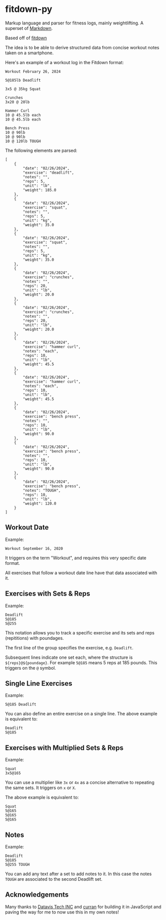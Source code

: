 # fitdown-py
Markup language and parser for fitness logs, mainly weightlifting. A superset of [Markdown](https://en.wikipedia.org/wiki/Markdown).

Based off of [fitdown](https://github.com/datavis-tech/fitdown)

The idea is to be able to derive structured data from concise workout notes taken on a smartphone.

Here's an example of a workout log in the Fitdown format:

```
Workout February 26, 2024

5@185lb Deadlift

3x5 @ 35kg Squat

Crunches
3x20 @ 20lb 

Hammer Curl
10 @ 45.5lb each
10 @ 45.5lb each

Bench Press
10 @ 90lb 
10 @ 90lb 
10 @ 120lb TOUGH
```

The following elements are parsed:

```
[
    {
        "date": "02/26/2024",
        "exercise": "deadlift",
        "notes": "",
        "reps": 5,
        "unit": "lb",
        "weight": 185.0
    },
    {
        "date": "02/26/2024",
        "exercise": "squat",
        "notes": "",
        "reps": 5,
        "unit": "kg",
        "weight": 35.0
    },
    {
        "date": "02/26/2024",
        "exercise": "squat",
        "notes": "",
        "reps": 5,
        "unit": "kg",
        "weight": 35.0
    },
    {
        "date": "02/26/2024",
        "exercise": "crunches",
        "notes": "",
        "reps": 20,
        "unit": "lb",
        "weight": 20.0
    },
    {
        "date": "02/26/2024",
        "exercise": "crunches",
        "notes": "",
        "reps": 20,
        "unit": "lb",
        "weight": 20.0
    },
    {
        "date": "02/26/2024",
        "exercise": "hammer curl",
        "notes": "each",
        "reps": 10,
        "unit": "lb",
        "weight": 45.5
    },
    {
        "date": "02/26/2024",
        "exercise": "hammer curl",
        "notes": "each",
        "reps": 10,
        "unit": "lb",
        "weight": 45.5
    },
    {
        "date": "02/26/2024",
        "exercise": "bench press",
        "notes": "",
        "reps": 10,
        "unit": "lb",
        "weight": 90.0
    },
    {
        "date": "02/26/2024",
        "exercise": "bench press",
        "notes": "",
        "reps": 10,
        "unit": "lb",
        "weight": 90.0
    },
    {
        "date": "02/26/2024",
        "exercise": "bench press",
        "notes": "TOUGH",
        "reps": 10,
        "unit": "lb",
        "weight": 120.0
    }
]
```

## Workout Date
Example:
```
Workout September 16, 2020
```

It triggers on the term "Workout", and requires this very specific date format.

All exercises that follow a workout date line have that data associated with it.

## Exercises with Sets & Reps
Example:

```
Deadlift
5@185
5@255
```

This notation allows you to track a specific exercise and its sets and reps (repititions) with poundages.

The first line of the group specifies the exercise, e.g. `Deadlift`.

Subsequent lines indicate one set each, where the structure is `${reps}@${poundage}`. For example `5@185` means 5 reps at 185 pounds. This triggers on the `@` symbol.

## Single Line Exercises
Example:
```
5@185 Deadlift
```
You can also define an entire exercise on a single line. The above example is equivalent to:

```
Deadlift
5@185
```


## Exercises with Multiplied Sets & Reps

Example:
```
Squat
3x5@165
```

You can use a multiplier like `3x` or `4x` as a concise alternative to repeating the same sets. It triggers on `x` or `X`.

The above example is equivalent to:

```
Squat
5@165
5@165
5@165
```

## Notes

Example:

```
Deadlift
5@185
5@255 TOUGH
```

You can add any text after a set to add notes to it. In this case the notes `TOUGH` are associated to the second Deadlift set.


## Acknowledgements

Many thanks to [Datavis Tech INC](https://github.com/datavis-tech) and [curran](https://github.com/curran) for building it in JavaScript and paving the way for me to now use this in my own notes!